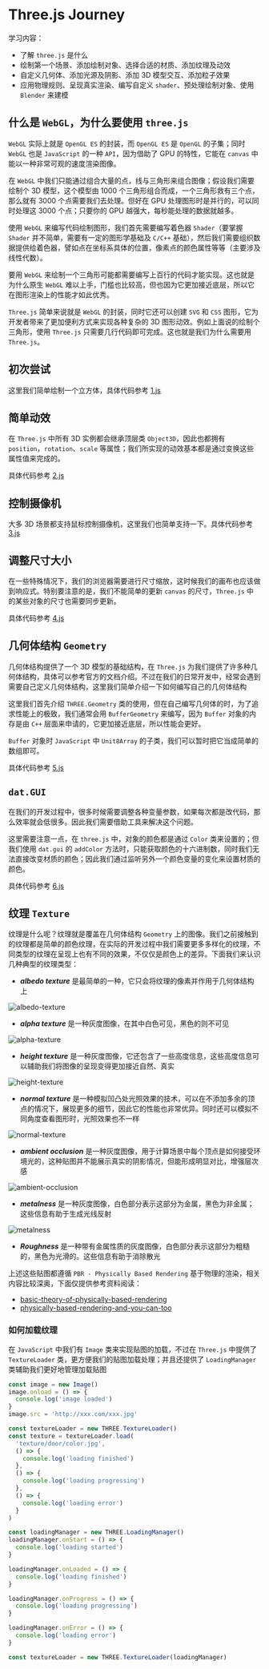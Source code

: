 # Three.js Journey

学习内容：

* 了解 `three.js` 是什么
* 绘制第一个场景、添加绘制对象、选择合适的材质、添加纹理及动效
* 自定义几何体、添加光源及阴影、添加 3D 模型交互、添加粒子效果
* 应用物理规则、呈现真实渲染、编写自定义 `shader`、预处理绘制对象、使用 `Blender` 来建模

## 什么是 `WebGL`，为什么要使用 `three.js`

`WebGL` 实际上就是 `OpenGL ES` 的封装，而 `OpenGL ES` 是 `OpenGL` 的子集；同时 `WebGL` 也是 `JavaScript` 的一种 `API`，因为借助了 GPU 的特性，它能在 `canvas` 中能以一种非常可观的速度渲染图像。

在 `WebGL` 中我们只能通过组合大量的点，线与三角形来组合图像；假设我们需要绘制个 3D 模型，这个模型由 1000 个三角形组合而成，一个三角形救有三个点，那么就有 3000 个点需要我们去处理。但好在 GPU 处理图形时是并行的，可以同时处理这 3000 个点；只要你的 GPU 越强大，每秒能处理的数据就越多。

使用 `WebGL` 来编写代码绘制图形，我们首先需要编写着色器 `Shader`（要掌握 `Shader` 并不简单，需要有一定的图形学基础及 `C/C++` 基础），然后我们需要组织数据提供给着色器，譬如点在坐标系具体的位置，像素点的颜色属性等等（主要涉及线性代数）。

要用 `WebGL` 来绘制一个三角形可能都需要编写上百行的代码才能实现。这也就是为什么原生 `WebGL` 难以上手，门槛也比较高，但也因为它更加接近底层，所以它在图形渲染上的性能才如此优秀。

`Three.js` 简单来说就是 `WebGL` 的封装，同时它还可以创建 `SVG` 和 `CSS` 图形，它为开发者带来了更加便利方式来实现各种复杂的 3D 图形动效。例如上面说的绘制个三角形，使用 `Three.js` 只需要几行代码即可完成。这也就是我们为什么需要用 `Three.js`。

## 初次尝试

这里我们简单绘制一个立方体，具体代码参考 [1.js](./demo/src/1.js)

## 简单动效

在 `Three.js` 中所有 3D 实例都会继承顶层类 `Object3D`，因此也都拥有 `position`，`rotation`、`scale` 等属性；我们所实现的动效基本都是通过变换这些属性值来完成的。

具体代码参考 [2.js](./demo/src/2.js)

## 控制摄像机

大多 3D 场景都支持鼠标控制摄像机，这里我们也简单支持一下。具体代码参考 [3.js](./demo/src/3.js)

## 调整尺寸大小

在一些特殊情况下，我们的浏览器需要进行尺寸缩放，这时候我们的画布也应该做到响应式。特别要注意的是，我们不能简单的更新 `canvas` 的尺寸，`Three.js` 中的某些对象的尺寸也需要同步更新。

具体代码参考 [4.js](./demo/src/4.js)

## 几何体结构 `Geometry`

几何体结构提供了一个 3D 模型的基础结构，在 `Three.js` 为我们提供了许多种几何体结构，具体可以参考官方的文档介绍。不过在我们的日常开发中，经常会遇到需要自己定义几何体结构，这里我们简单介绍一下如何编写自己的几何体结构

这里我们首先介绍 `THREE.Geometry` 类的使用，但在自己编写几何体的时，为了追求性能上的极致，我们通常会用 `BufferGeometry` 来编写，因为 `Buffer` 对象的内存是由 `C++` 层面来申请的，它更加接近底层，所以性能会更好。

`Buffer` 对象时 `JavaScript` 中 `Unit8Array` 的子类，我们可以暂时把它当成简单的数组即可。

具体代码参考 [5.js](./demo/src/5.js)

## `dat.GUI`

在我们的开发过程中，很多时候需要调整各种变量参数，如果每次都是改代码，那么效率就会低很多。因此我们需要借助工具来解决这个问题。

这里需要注意一点，在 `three.js` 中，对象的颜色都是通过 `Color` 类来设置的；但我们使用 `dat.gui` 的 `addColor` 方法时，只能获取颜色的十六进制数，同时我们无法直接改变材质的颜色；因此我们通过监听另外一个颜色变量的变化来设置材质的颜色。

具体代码参考 [6.js](./demo/src/6.js)

## 纹理 `Texture`

纹理是什么呢？纹理就是覆盖在几何体结构 `Geometry` 上的图像。我们之前接触到的纹理都是简单的颜色纹理，在实际的开发过程中我们需要更多多样化的纹理，不同类型的纹理在呈现上也有不同的效果，不仅仅是颜色上的差异。下面我们来认识几种典型的纹理类型：

* ***albedo texture*** 是最简单的一种，它只会将纹理的像素并作用于几何体结构上

![albedo-texture](./images/albedo-texture.jpeg)

* ***alpha texture*** 是一种灰度图像，在其中白色可见，黑色的则不可见

![alpha-texture](./images/alpha-texture.jpeg)

* ***height texture*** 是一种灰度图像，它还包含了一些高度信息，这些高度信息可以辅助我们将图像的呈现变得更加接近自然、真实

![height-texture](./images/height-texture.png)

* ***normal texture*** 是一种模拟凹凸处光照效果的技术，可以在不添加多余的顶点的情况下，展现更多的细节，因此它的性能也非常优异。同时还可以模拟不同角度查看图形时，光照效果也不一样

![normal-texture](./images/normal-texture.jpeg)

* ***ambient occlusion*** 是一种灰度图像，用于计算场景中每个顶点是如何接受环境光的，这种贴图并不能展示真实的阴影情况，但能形成明显对比，增强层次感

![ambient-occlusion](./images/ambient-occlusion.jpeg)

* ***metalness*** 是一种灰度图像，白色部分表示这部分为金属，黑色为非金属；这些信息有助于生成光线反射

![metalness](./images/metalness.jpeg)

* ***Roughness*** 是一种带有金属性质的灰度图像，白色部分表示这部分为粗糙的，黑色为光滑的。这些信息有助于消除散光

上述这些贴图都遵循 `PBR - Physically Based Rendering` 基于物理的渲染，相关内容比较深奥，下面仅提供参考资料阅读：

* [basic-theory-of-physically-based-rendering](https://marmoset.co/posts/basic-theory-of-physically-based-rendering)
* [physically-based-rendering-and-you-can-too](https://marmoset.co/posts/physically-based-rendering-and-you-can-too)

### 如何加载纹理

在 `JavaScript` 中我们有 `Image` 类来实现贴图的加载，不过在 `Three.js` 中提供了 `TextureLoader` 类，更方便我们的贴图加载处理；并且还提供了 `LoadingManager` 类辅助我们更好地管理加载贴图

```js
const image = new Image()
image.onload = () => {
  console.log('image loaded')
}
image.src = 'http://xxx.com/xxx.jpg'

const textureLoader = new THREE.TextureLoader()
const texture = textureLoader.load(
  'texture/door/color.jpg',
  () => {
    console.log('loading finished')
  },
  () => {
    console.log('loading progressing')
  },
  () => {
    console.log('loading error')
  }
)

const loadingManager = new THREE.LoadingManager()
loadingManager.onStart = () => {
  console.log('loading started')
}

loadingManager.onLoaded = () => {
  console.log('loading finished')
}

loadingManager.onProgress = () => {
  console.log('loading progressing')
}

loadingManager.onError = () => {
  console.log('loading error')
}

const textureLoader = new THREE.TextureLoader(loadingManager)
```

